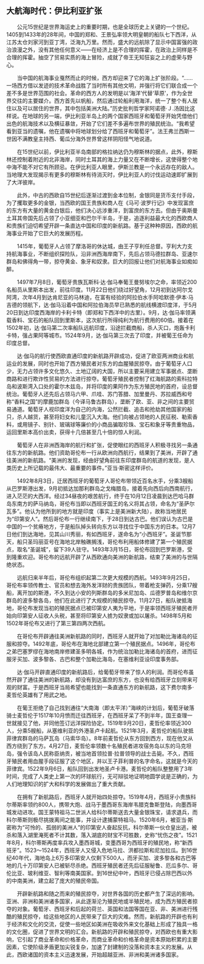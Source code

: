 ## 大航海时代：伊比利亚扩张

　　公元15世纪是世界海运史上的重要时期，也是全球历史上关键的一个世纪。1405到1433年的28年间，中国的郑和、王景弘率领大明皇朝的船队七下西洋，从江苏太仓刘家河到亚丁湾，泛海九万里。然而，盛大的远航除了显示中国富强的政治浪漫之外，没有其他任何意义——在经济上是不合理的挥霍，在政治上同样是不合理的挥霍。抽空了贸易实质的海上冒险，成就了帝王无知狂妄之上的虚荣与野心。

　　当中国的航海事业戛然而止的时候，西方却迎来了它的海上扩张阶段。“……一场西方借以发迹的技术革命战胜了当时所有其他文明，并强行将它们联合成一个差不多是世界范围的社会。革命的西方人的发明是以‘海洋’代替‘草原’，作为全世界交往的主要媒介。西方首先以帆船，然后通过轮船利用海洋，统一了整个有人居住以及可以居住的世界，其中包括美洲大陆。”历史批判哲学家阿诺德·Ｊ.汤因比这样说。在地球的另一端，伊比利亚半岛上的两个国家西班牙和葡萄牙开始凭借他们出色的航海技术以及横征暴敛，开始了它们差不多遍布世界的殖民统治。“我希望看到亚当的遗嘱，他在遗嘱中将地球划分给了西班牙和葡萄牙”。法王弗兰西斯一世因不满教皇主持西、葡瓜分海外世界曾这样阴阳怪气地说道。

　　在15世纪以前，伊比利亚半岛南部的格拉纳达仍为穆斯林的据点，此外，穆斯林还控制着附近的北非海岸，同时土耳其的海上力量又在不断增长，这使得整个地中海不能不对它有所顾忌。在伊比利亚人眼里，伊斯兰教是一个永远存在的敌人。当地理大发现揭示有更多的穆斯林有待消灭时，伊比利亚人的讨伐运动速即扩展到了大洋彼岸。

　　此外，中古的西欧自15世纪后逐渐过渡到金本位制，金银同是货币支付手段，为了攫取更多的金银，当西欧的国王贵族和商人在《马可·波罗行记》中发现富庶的东方有大量的黄金白银后，他们决心远涉重洋，到富庶的东方去。但由于奥斯曼土耳其帝国先后占领了小亚细亚和巴尔干半岛，于是，追逐利益最大化的西欧商人和贵族们迫切希望开辟一条直达中国和印度的新航路。基于这种种原因，西欧的航海事业开始了它巨大的发展历程。

　　1415年，葡萄牙人占领了摩洛哥的休达城，由王子亨利任总督。亨利大力支持航海事业，不断组织探险队，沿非洲西海岸南下，先后占领马德拉群岛、亚速尔群岛和佛得角一带，掠夺黄金、象牙和奴隶。巨大的回报让他们对航海事业如痴如醉。

　　1497年7月8日，葡萄牙贵族瓦斯科·达·伽马奉葡王曼努埃尔之命，率领近200名船员从里斯本出发，前往印度。11月22日他们绕过好望角，12月初到达阿尔戈阿湾，次年4月到达肯尼亚的马林迪，在富有经验的阿拉伯水手阿哈默德·伊本·马吉德的领航下，达·伽马沿着中国和阿拉伯海员早已熟悉的航线横渡印度洋，于5月20日到达印度西海岸的卡利卡特（即郑和下西洋中的古里）。9月，达·伽马率领满载香料、宝石的船队回到里斯本，这次航行所得纯利为航行费用的60倍。接着在1502年初，达·伽马第二次率船队远航印度，沿途拦截商船，杀人灭口，炮轰卡利卡特，强占果阿等城市。1524年9月，达·伽马第三次去了印度，并被葡王任命为印度总督。

　　达·伽马的航行使西欧直通印度的新航路开辟成功，促进了欧亚两洲商业和航运业的发展，同时也开始了西方殖民者对东方的血腥殖民掠夺。由于葡萄牙人口少，无力占领许多文化悠久、土地辽阔的大国，所以主要采用建立军事据点、垄断商路和进行欺诈性贸易的方法进行掠夺。葡萄牙殖民者控制了红海航路的索科拉特岛和波斯湾入口处的霍尔木兹岛，并将印度的果阿作为东方殖民地的首府，设总督统治。葡萄牙人还先后占领马六甲、爪哇、苏门答腊、加里曼丹、苏拉威西和号称“香料之国”的摩鹿加群岛（今译马鲁古群岛），垄断了欧、亚、非之间的主要贸易通道。葡萄牙人视印度洋为自己的内海，公然拦截、追击和抢劫其他国家的船只，杀人越货，甚至将妇女和儿童沉入大海。他们向被占领地的人民征税、勒索香料，或用镜子、别针、玻璃球等廉价的小商品骗取珍珠、宝石和象牙等贵重物品，运回里斯本高价出卖，获得十几倍甚至几十倍的惊人利润。

　　葡萄牙人在非洲西海岸的航行和扩张，促使眼红的西班牙人积极寻找另一条通往东方的新航路。他们资助哥伦布一行从欧洲向西航行，结果到了美洲，开辟了通往美洲的新航路。“美洲的发现，经由好望角前往东印度群岛的航道的发现，是人类历史上所记载的最伟大、最重要的事件。”亚当·斯密这样评价。

　　1492年8月3日，迁居西班牙的葡萄牙人哥伦布带领近百名水手，分乘3艘船从巴罗斯港出发，9月初抵达加那利群岛之戈梅腊岛，接着先向西后向西南航行，进入茫茫的大西洋。经过34昼夜的艰苦航行，终于在10月12日凌晨到达巴哈马群岛东南方的萨马纳岛，哥伦布当即以西班牙国王的名义将其占领，命名为“圣萨尔瓦多”。他认为他所到的地方就是印度（事实上是美洲新大陆），故称当地居民为“印第安人”。然后哥伦布一行继续南下，于28日到达古巴。他们误认为古巴是中国的一个贫瘠地方，于是船队掉头转向东方以寻找位于中国东方的日本。12月7日他们到达海地，见其山川秀丽，有如西班牙，遂命名为“小西班牙”。圣诞节那天，船只圣玛丽亚号在海地北岸触礁搁浅，哥伦布利用船体修建了第一个殖民据点，取名“圣诞城”，留下39人驻守。1493年3月15日，哥伦布回到巴罗斯港，受到隆重欢迎。哥伦布的远航开辟了从西欧通向美洲的新航路，结束了美洲的与世隔绝状态。

　　远航归来半年后，哥伦布组织起第二次更大规模的西航。1493年9月25日，哥伦布率领传教士、官员和想去海外发洋财的贵族团队，带着枪支弹药，分乘17艘船，离开加的斯港，不久到达小安的列斯群岛的多米尼加岛、瓜德罗普岛和维尔京群岛的波多黎各岛，他们在此进行了大规模的殖民掠夺。11月27日，船队驶抵海地，哥伦布发现当初的殖民据点已被印第安人夷为平地，于是率领西班牙殖民者开始向印第安人征收人头税，甚至将印第安人掳为奴隶或加以屠杀。1498年5月和1502年哥伦布又进行了第三第四两次西航。

　　在哥伦布开辟通往美洲新航路的同时，西班牙人就开始了对加勒比海诸岛的征服和掠夺。1492年底，哥伦布在海地北部建立第一个殖民据点。1496年，哥伦布之弟巴塞罗缪在海地南岸修建圣多明各城，作为统治加勒比海诸岛的首府，进而征服牙买加、波多黎各、古巴和整个加勒比海岛，在塞维利亚设印度事务部。

　　达·伽马开辟直通印度的新航路后，给葡萄牙带来了惊人的利润。而哥伦布虽然开辟了通往美洲的新航路，却没有到达富庶的东方，也没有给西班牙立刻带来可观的财富。于是西班牙当局希望也能找到一条直通东方的新航路，这下费尔南多·麦哲伦英雄有了用武之地。

　　在葡王拒绝了自己找到通往“大南海（即太平洋）”海峡的计划后，葡萄牙破落骑士麦哲伦于1517年10月愤而迁往西班牙，在西班牙呆了不到半年，国王查理一世就接见了他，并同他签订远洋探险协定。1519年9月20日，麦哲伦率领近300人，分乘5艘船，从塞维利亚的外港圣卢卡起航。1521年3月，麦哲伦的船队驶抵菲律宾群岛的马萨瓦岛（马索华岛）。8年前麦哲伦从东方回到西方，现在他又从西方绕到了东方。4月27日，麦哲伦率领数十名殖民者进攻宿务岛以东的马克坦岛，强令该岛人民称臣纳贡，被当地首领拉普·拉普领导的战士击毙。不久，西班牙殖民者用血腥手段征服了这个地区，并以王子菲利普的名字命名，这就是今天的菲律宾。1522年9月6日，船队回到出发地圣卢卡港。麦哲伦的船队整整用了3年时间，完成了人类史上第一次的环球航行，无可辩驳地证明地圆学说是正确的，为人们地理知识的扩大和科学的发展做出了重大贡献。

　　在拥有了新航路后，西班牙人就开始四处掠夺。1519年4月，西班牙小贵族科尔蒂斯率领约800人，携带大炮、战马于墨西哥东海岸韦腊克鲁斯登陆，向墨西哥城发动进攻。国王蒙特祖马二世派人给科尔蒂斯送去大量金银珠宝，请求退兵，而科尔蒂斯则极尽挑拨离间之能事，并设计逮捕蒙特祖马。1520年6月，被亚当·斯密称为“可怜的、孤弱的美洲人”的印第安人奋起反抗，科尔蒂斯一伙仓皇出逃，被杀和落入湖里淹死者不计其数，落入湖底的财宝不可胜数，史称“忧伤之夜”。1521年8月，科尔蒂斯再度率兵攻入墨西哥城，变墨西哥为西班牙的殖民地，称“新西班牙”。1523～1524年，西班牙人又侵入危地马拉、洪都拉斯和尼加拉瓜。到16世纪40年代，海地岛上6万多印第安人仅剩下500人，而牙买加、波多黎各和古巴等地的几十万印第安人已被斩尽杀绝。西班牙殖民者还先后征服秘鲁、厄瓜多尔、哥伦比亚、玻利维亚、智利等南美国家。到16世纪中叶，西班牙已侵占除巴西以外的中南美洲，建立起了庞大的殖民帝国。

　　开辟新航路和随之而来的殖民掠夺，对世界各国的历史都产生了深远的影响。亚洲、非洲和美洲诸多国家，从此逐渐沦为殖民地或半殖民地，成为西方殖民者掠夺的对象。葡萄牙、西班牙和后起的荷兰、英国和法国等国在亚、非、美洲进行残酷的殖民掠夺，给这些地区的人民带来了巨大的灾难。然而，新航路的开辟也有利于经济和文化的交流，促使一些地区如美洲在吸收外来文化基础上形成了独具一格的文化圈，促进了世界文明的汇合。新航路的开辟和殖民掠夺，对西欧也有重大影响，它引起了商业革命和价格革命，而商业革命和价格革命是资本原始积累的主要因素，它使阶级矛盾更加尖锐复杂，加速了封建制的没落和资本主义的发展。从此，西欧诸国的资本主义迅速发展，开始超越亚洲、非洲和美洲诸多国家。

